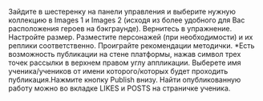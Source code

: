Зайдите в шестеренку на панели управления и выберите нужную коллекцию в Images 1 и Images 2 (исходя из более удобного для Вас расположения героев на бэкграунде). Вернитесь в упражнение. Настройте размер. Разместите персонажей (при необходимости) и их реплики соответственно. Проиграйте рекомендации методички.
*Есть возможность публикации на стене платформы, нажав символ трех точек рассылки в верхнем правом углу аппликации. Выберете имя ученика/учеников от имени которого/которых будет проходить публикация.Нажмите кнопку Publish внизу. Найти опубликованную работу можно во вкладке LIKES и POSTS на страничке ученика.
